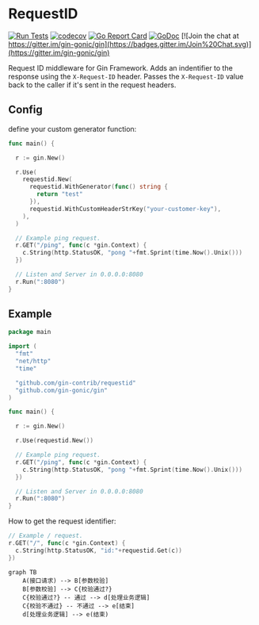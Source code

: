 # RequestID

[![Run Tests](https://github.com/gin-contrib/requestid/actions/workflows/go.yml/badge.svg?branch=master)](https://github.com/gin-contrib/requestid/actions/workflows/go.yml)
[![codecov](https://codecov.io/gh/gin-contrib/requestid/branch/master/graph/badge.svg)](https://codecov.io/gh/gin-contrib/requestid)
[![Go Report Card](https://goreportcard.com/badge/github.com/gin-contrib/requestid)](https://goreportcard.com/report/github.com/gin-contrib/requestid)
[![GoDoc](https://godoc.org/github.com/gin-contrib/requestid?status.svg)](https://godoc.org/github.com/gin-contrib/requestid)
[![Join the chat at https://gitter.im/gin-gonic/gin](https://badges.gitter.im/Join%20Chat.svg)](https://gitter.im/gin-gonic/gin)

Request ID middleware for Gin Framework. Adds an indentifier to the response using the `X-Request-ID` header. Passes the `X-Request-ID` value back to the caller if it's sent in the request headers.

## Config

define your custom generator function:

```go
func main() {

  r := gin.New()

  r.Use(
    requestid.New(
      requestid.WithGenerator(func() string {
        return "test"
      }),
      requestid.WithCustomHeaderStrKey("your-customer-key"),
    ),
  )

  // Example ping request.
  r.GET("/ping", func(c *gin.Context) {
    c.String(http.StatusOK, "pong "+fmt.Sprint(time.Now().Unix()))
  })

  // Listen and Server in 0.0.0.0:8080
  r.Run(":8080")
}
```

## Example

```go
package main

import (
  "fmt"
  "net/http"
  "time"

  "github.com/gin-contrib/requestid"
  "github.com/gin-gonic/gin"
)

func main() {

  r := gin.New()

  r.Use(requestid.New())

  // Example ping request.
  r.GET("/ping", func(c *gin.Context) {
    c.String(http.StatusOK, "pong "+fmt.Sprint(time.Now().Unix()))
  })

  // Listen and Server in 0.0.0.0:8080
  r.Run(":8080")
}
```

How to get the request identifier:

```go
// Example / request.
r.GET("/", func(c *gin.Context) {
  c.String(http.StatusOK, "id:"+requestid.Get(c))
})
```


```mermaid
graph TB
    A(接口请求) --> B[参数校验]
    B[参数校验] --> C{校验通过?}
    C{校验通过?} -- 通过 --> d[处理业务逻辑]
    C{校验不通过} -- 不通过 --> e[结束]
    d[处理业务逻辑] --> e(结束)
```
